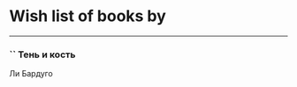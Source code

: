 # Wish list of books by [](https://www.facebook.com/profile.php?id=2710776892572610)
---

### `` Тень и кость
Ли Бардуго

